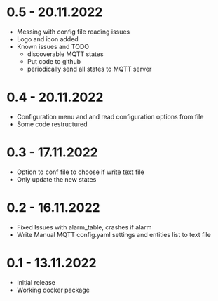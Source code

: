 # 0.5 - 20.11.2022
- Messing with config file reading issues
- Logo and icon added
- Known issues and TODO
	- discoverable MQTT states
	- Put code to github
	- periodically send all states to MQTT server 

# 0.4 - 20.11.2022
- Configuration menu and and read configuration options from file
- Some code restructured

# 0.3 - 17.11.2022
- Option to conf file to choose if write text file
- Only update the new states

# 0.2 - 16.11.2022
- Fixed Issues with alarm_table, crashes if alarm 
- Write Manual MQTT config.yaml settings and entities list to text file

# 0.1 - 13.11.2022
- Initial release
- Working docker package

